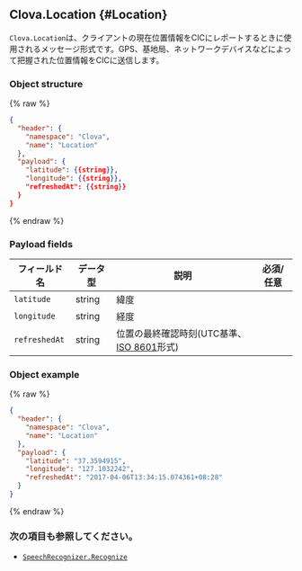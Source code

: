 ## Clova.Location {#Location}
`Clova.Location`は、クライアントの現在位置情報をCICにレポートするときに使用されるメッセージ形式です。GPS、基地局、ネットワークデバイスなどによって把握された位置情報をCICに送信します。

### Object structure
{% raw %}
```json
{
  "header": {
    "namespace": "Clova",
    "name": "Location"
  },
  "payload": {
    "latitude": {{string}},
    "longitude": {{string}},
    "refreshedAt": {{string}}
  }
}
```
{% endraw %}

### Payload fields

| フィールド名       | データ型    | 説明                     | 必須/任意 |
|---------------|---------|-----------------------------|:---------:|
| `latitude`      | string  | 緯度                                                                                     |  |
| `longitude`     | string  | 経度                                                                                     |  |
| `refreshedAt`   | string  | 位置の最終確認時刻(UTC基準、<a href="https://en.wikipedia.org/wiki/ISO_8601" target="_blank">ISO 8601</a>形式) |  |

### Object example
{% raw %}
```json
{
  "header": {
    "namespace": "Clova",
    "name": "Location"
  },
  "payload": {
    "latitude": "37.3594915",
    "longitude": "127.1032242",
    "refreshedAt": "2017-04-06T13:34:15.074361+08:28"
  }
}
```
{% endraw %}

### 次の項目も参照してください。
* [`SpeechRecognizer.Recognize`](/CIC/References/CICInterface/SpeechRecognizer.md#Recognize)
